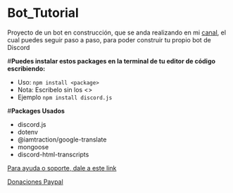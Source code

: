 # Bot_Tutorial

Proyecto de un bot en construcción, que se anda realizando en mi [canal](https://www.youtube.com/@elalda/), el cual puedes seguir paso a paso, para poder construir tu propio bot de Discord

#**Puedes instalar estos packages en la terminal de tu editor de código escribiendo:**

- Uso: `npm install <package>`
- Nota: Escribelo sin los <>
- Ejemplo `npm install discord.js`

#**Packages Usados**

- discord.js
- dotenv
- @iamtraction/google-translate
- mongoose
- discord-html-transcripts

[Para ayuda o soporte, dale a este link](https://discord.gg/JpKGJFZCzK)

[Donaciones Paypal](https://www.paypal.com/paypalme/elaldas)
